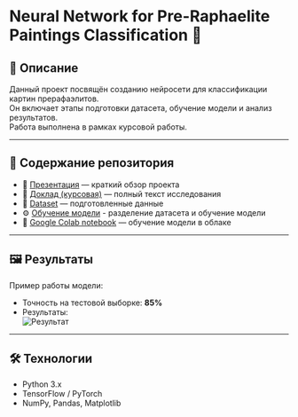 # Neural Network for Pre-Raphaelite Paintings Classification 🎨

## 📌 Описание
Данный проект посвящён созданию нейросети для классификации картин прерафаэлитов.  
Он включает этапы подготовки датасета, обучение модели и анализ результатов.  
Работа выполнена в рамках курсовой работы.

---

## 📂 Содержание репозитория
- 📄 [Презентация](https://github.com/AmicumTuum/PortfolioNR/blob/main/Python/%D0%9D%D0%B5%D0%B9%D1%80%D0%BE%D1%81%D0%B5%D1%82%D1%8C%20%D0%90%D1%82%D1%80%D0%B8%D0%B1%D1%83%D1%86%D0%B8%D1%8F%20%D0%9F%D1%80%D0%B5%D1%80%D0%B0%D1%84%D0%B0%D1%8D%D0%BB%D0%B8%D1%82%D0%BE%D0%B2/%D0%9F%D1%80%D0%B5%D1%80%D0%B0%D1%84%D0%B0%D1%8D%D0%BB%D0%B8%D1%82%D1%8B%D0%9F%D1%80%D0%B5%D0%B7%D0%B5%D0%BD%D1%82%D0%B0%D1%86%D0%B8%D1%8F.pdf) — краткий обзор проекта  
- 📝 [Доклад (курсовая)](https://github.com/AmicumTuum/PortfolioNR/blob/main/Python/%D0%9D%D0%B5%D0%B9%D1%80%D0%BE%D1%81%D0%B5%D1%82%D1%8C%20%D0%90%D1%82%D1%80%D0%B8%D0%B1%D1%83%D1%86%D0%B8%D1%8F%20%D0%9F%D1%80%D0%B5%D1%80%D0%B0%D1%84%D0%B0%D1%8D%D0%BB%D0%B8%D1%82%D0%BE%D0%B2/%D0%9F%D1%80%D0%B5%D1%80%D0%B0%D1%84%D0%B0%D1%8D%D0%BB%D0%B8%D1%82%D1%8B%D0%A2%D0%B5%D0%BA%D1%81%D1%82.pdf) — полный текст исследования  
- 📂 [Dataset](https://github.com/AmicumTuum/PortfolioNR/tree/main/Python/%D0%9D%D0%B5%D0%B9%D1%80%D0%BE%D1%81%D0%B5%D1%82%D1%8C%20%D0%90%D1%82%D1%80%D0%B8%D0%B1%D1%83%D1%86%D0%B8%D1%8F%20%D0%9F%D1%80%D0%B5%D1%80%D0%B0%D1%84%D0%B0%D1%8D%D0%BB%D0%B8%D1%82%D0%BE%D0%B2/%D0%B4%D0%B0%D1%82%D0%B0%D1%81%D0%B5%D1%82) — подготовленные данные
- ⚙️ [Обучение модели](https://github.com/AmicumTuum/PortfolioNR/tree/main/Python/%D0%9D%D0%B5%D0%B9%D1%80%D0%BE%D1%81%D0%B5%D1%82%D1%8C%20%D0%90%D1%82%D1%80%D0%B8%D0%B1%D1%83%D1%86%D0%B8%D1%8F%20%D0%9F%D1%80%D0%B5%D1%80%D0%B0%D1%84%D0%B0%D1%8D%D0%BB%D0%B8%D1%82%D0%BE%D0%B2/SplitCode) - разделение датасета и обучение модели
- 🔗 [Google Colab notebook](https://colab.research.google.com/drive/1RCsZ_nCY7jtut6yaT6-nR5zDeXiZ_kWz) — обучение модели в облаке  

---

## 🖼️ Результаты
Пример работы модели:  

- Точность на тестовой выборке: **85%**  
- Результаты:  
  ![Результат](https://i.imgur.com/oORe5wp.jpeg)

---

## 🛠 Технологии
- Python 3.x  
- TensorFlow / PyTorch  
- NumPy, Pandas, Matplotlib  

